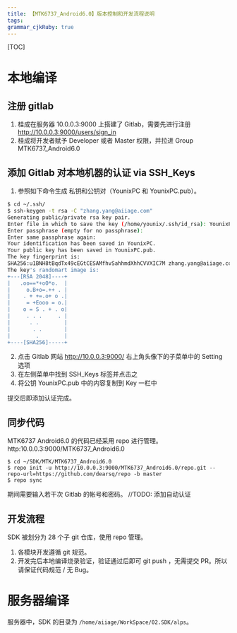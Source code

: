 ```yaml
---
title: 【MTK6737_Android6.0】版本控制和开发流程说明
tags: 
grammar_cjkRuby: true
---
```


[TOC]


# 本地编译

## 注册 gitlab

1. 桂成在服务器 10.0.0.3:9000 上搭建了 Gitlab，需要先进行注册 http://10.0.0.3:9000/users/sign_in
2. 桂成将开发者赋予 Developer 或者 Master 权限，并拉进 Group MTK6737_Android6.0

## 添加 Gitlab 对本地机器的认证 via SSH_Keys
1. 参照如下命令生成 私钥和公钥对（YounixPC 和 YounixPC.pub）。
```bash
$ cd ~/.ssh/
$ ssh-keygen -t rsa -C "zhang.yang@aiiage.com"
Generating public/private rsa key pair.
Enter file in which to save the key (/home/younix/.ssh/id_rsa): YounixPC
Enter passphrase (empty for no passphrase): 
Enter same passphrase again: 
Your identification has been saved in YounixPC.
Your public key has been saved in YounixPC.pub.
The key fingerprint is:
SHA256:u1BNH8tBqdTx49cEGtCESAMfhvSahhmdXhhCVVXIC7M zhang.yang@aiiage.com
The key's randomart image is:
+---[RSA 2048]----+
|   .oo==*+oO*o.  |
|     o.B+o=.++ . |
|    . + +=.o+ o .|
|     = +Eooo = o.|
|    o = S . + . o|
|     . . .     . |
|      . .        |
|       . .       |
|        .        |
+----[SHA256]-----+
```

2. 点击 Gitlab 网站 http://10.0.0.3:9000/ 右上角头像下的子菜单中的 Setting 选项
3. 在左侧菜单中找到 SSH_Keys 标签并点击之
4. 将公钥 YounixPC.pub 中的内容复制到 Key 一栏中

提交后即添加认证完成。

## 同步代码
MTK6737 Android6.0 的代码已经采用 repo 进行管理。http:10.0.0.3:9000/MTK6737_Android6.0
```
$ cd ~/SDK/MTK/MTK6737_Android6.0
$ repo init -u http://10.0.0.3:9000/MTK6737_Android6.0/repo.git --repo-url=https://github.com/dearsq/repo -b master
$ repo sync
```
期间需要输入若干次 Gitlab 的帐号和密码。 //TODO: 添加自动认证

## 开发流程
SDK 被划分为 28 个子 git 仓库，使用 repo 管理。
1. 各模块开发遵循 git 规范。
2. 开发完后本地编译烧录验证，验证通过后即可 git push ，无需提交 PR。所以请保证代码规范 / 无 Bug。

# 服务器编译
服务器中，SDK 的目录为 `/home/aiiage/WorkSpace/02.SDK/alps`。
